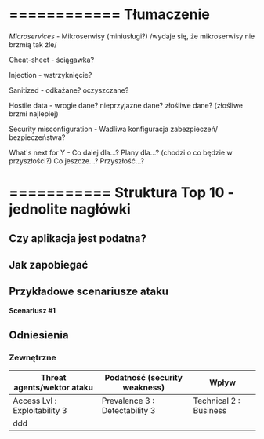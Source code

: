 ============
Tłumaczenie
============

*Microservices* - Mikroserwisy (miniusługi?)  /wydaje się, że mikroserwisy nie brzmią tak źle/

Cheat-sheet - ściągawka?

Injection - wstrzyknięcie?

Sanitized - odkażane? oczyszczane?

Hostile data - wrogie dane? nieprzyjazne dane? złośliwe dane? (złośliwe brzmi najlepiej)

Security misconfiguration - Wadliwa konfiguracja zabezpieczeń/ bezpieczeństwa?

What's next for Y - Co dalej dla...? Plany dla...? (chodzi o co będzie w przyszłości?) Co jeszcze...? Przyszłość...?


===========
Struktura Top 10 - jednolite nagłówki
===========

## Czy aplikacja jest podatna?
## Jak zapobiegać
## Przykładowe scenariusze ataku
**Scenariusz #1**
## Odniesienia
### Zewnętrzne

| Threat agents/wektor ataku | Podatność (security weakness)           | Wpływ               |
| -- | -- | -- |
| Access Lvl : Exploitability 3 | Prevalence 3 : Detectability 3 | Technical 2 : Business |
| ddd |
